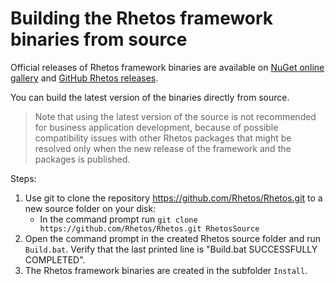 # Building the Rhetos framework binaries from source

Official releases of Rhetos framework binaries are available on
[NuGet online gallery](https://www.nuget.org/packages?q=rhetos)
and [GitHub Rhetos releases](https://github.com/Rhetos/Rhetos/releases).

You can build the latest version of the binaries directly from source.

> Note that using the latest version of the source is not recommended for business application development,
  because of possible compatibility issues with other Rhetos packages that
  might be resolved only when the new release of the framework and the packages is published.

Steps:

1. Use git to clone the repository <https://github.com/Rhetos/Rhetos.git> to a new source folder on your disk:
   * In the command prompt run `git clone https://github.com/Rhetos/Rhetos.git RhetosSource`
2. Open the command prompt in the created Rhetos source folder and run `Build.bat`.
   Verify that the last printed line is "Build.bat SUCCESSFULLY COMPLETED".
3. The Rhetos framework binaries are created in the subfolder `Install`.
